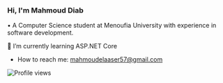 ### Hi, I'm Mahmoud Diab 
• A Computer Science student at Menoufia University with experience in software development. 
    
🔭 I’m currently learning ASP.NET Core

- How to reach me: mahmoudelaaser57@gmail.com

![Profile views](https://komarev.com/ghpvc/?username=Mahmoud-Elaaser)

<!--
- ## Contact Me

### Social Media
- [![Facebook](https://img.shields.io/badge/-Facebook-1877F2?style=flat-square&logo=facebook&logoColor=white)](https://www.facebook.com/profile.php?id=100009100578951)

### Email
- ![Gmail](https://img.shields.io/badge/-Gmail-D14836?style=flat-square&logo=gmail&logoColor=white) mahmoudelaaser57@gmail.com


Here are some ideas to get you started:
[![LinkedIn](https://img.shields.io/badge/LinkedIn-Connect-blue?style=flat&logo=linkedin)](https://www.linkedin.com/in/MahmoudDiaElaaser/)
[![Codeforces](https://img.shields.io/badge/Codeforces-Profile-blue?style=flat&logo=codeforces)](https://codeforces.com/profile/_mahmoud22719_)
[![LeetCode](https://img.shields.io/badge/LeetCode-Profile-blue?style=flat&logo=leetcode)](https://leetcode.com/Mahmoud-Diab/)
![Profile views](https://komarev.com/ghpvc/?username=Mahmoud-Elaaser)



## Skills

### Programming Languages
- ![Python](https://img.shields.io/badge/-Python-3776AB?style=flat-square&logo=python&logoColor=white)
- ![JavaScript](https://img.shields.io/badge/-JavaScript-F7DF1E?style=flat-square&logo=javascript&logoColor=black)
- ![Java](https://img.shields.io/badge/-Java-007396?style=flat-square&logo=java&logoColor=white)
- ![C++](https://img.shields.io/badge/-C++-00599C?style=flat-square&logo=c%2B%2B&logoColor=white)
- ![HTML/CSS](https://img.shields.io/badge/-HTML%2FCSS-E34F26?style=flat-square&logo=html5&logoColor=white)

### Web Development Frameworks
- ![Flask](https://img.shields.io/badge/-Flask-000000?style=flat-square&logo=flask&logoColor=white)
- ![React.js](https://img.shields.io/badge/-React.js-61DAFB?style=flat-square&logo=react&logoColor=black)
- ![Node.js](https://img.shields.io/badge/-Node.js-339933?style=flat-square&logo=node.js&logoColor=white)
- ![Spring Boot](https://img.shields.io/badge/-Spring%20Boot-6DB33F?style=flat-square&logo=spring&logoColor=white)

### Database Systems
- ![MySQL](https://img.shields.io/badge/-MySQL-4479A1?style=flat-square&logo=mysql&logoColor=white)
- ![MongoDB](https://img.shields.io/badge/-MongoDB-47A248?style=flat-square&logo=mongodb&logoColor=white)
- ![PostgreSQL](https://img.shields.io/badge/-PostgreSQL-336791?style=flat-square&logo=postgresql&logoColor=white)

### Tools & Technologies
- ![Git](https://img.shields.io/badge/-Git-F05032?style=flat-square&logo=git&logoColor=white)
- ![Docker](https://img.shields.io/badge/-Docker-2496ED?style=flat-square&logo=docker&logoColor=white)
- ![AWS](https://img.shields.io/badge/-AWS-232F3E?style=flat-square&logo=amazon-aws&logoColor=white)
- ![Linux/Unix](https://img.shields.io/badge/-Linux%2FUnix-FCC624?style=flat-square&logo=linux&logoColor=black)
- ![RESTful APIs](https://img.shields.io/badge/-RESTful%20APIs-FF5733?style=flat-square)
- ![Agile Methodologies](https://img.shields.io/badge/-Agile%20Methodologies-0093D0?style=flat-square)

-->

